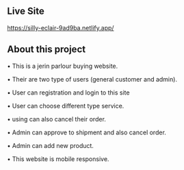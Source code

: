 ## Live Site
https://silly-eclair-9ad9ba.netlify.app/

## About this project
•	This is a jerin parlour buying website.

•	Their are two type of users (general customer and admin).

•	User can registration and login to this site

•	User can choose different type service.

•	using can also cancel their order.

•	Admin can approve to shipment and also cancel order.

•	Admin can add new product.

•	This website is mobile responsive.
